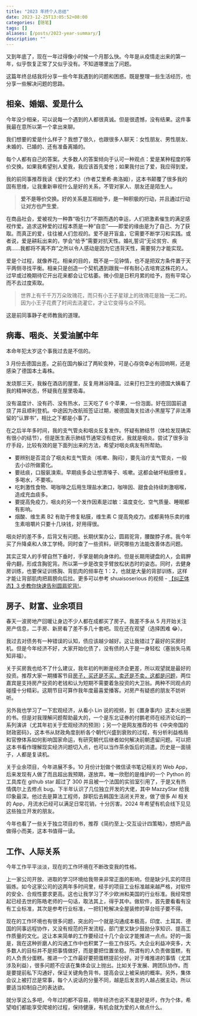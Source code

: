 ```yaml
---
title: "2023 年终个人总结"
date: 2023-12-25T13:05:52+08:00
categories: [随笔]
tags: []
aliases: [/posts/2023-year-summary/]
description: ""
---
```


又到年底了，现在一年过得像小时候一个月那么快。今年是从疫情走出来的第一年，似乎恢复正常了又似乎没有。不知道哪里出了问题。

这篇年终总结我将分享一些今年我遇到的问题和困惑。既是整理一些生活经历，也分享一些解决问题的思路。

## 相亲、婚姻、爱是什么

今年没少相亲，可以说每一个遇到的人都很真诚。但是很遗憾，没有结果。这件事我最在意所以第一个拿出来聊。

我们想要的爱是什么样子？我想了很久，也跟很多人聊天：女性朋友、男性朋友、未婚的、已婚的、还有准备离婚的。

每个人都有自己的答案。大多数人的答案倾向于认可一种观点：爱是某种程度的等价交换。如果我希望别人爱我，我应该首先爱他；如果我付出了爱，我应得到爱。

我的前同事推荐我读《爱的艺术》（作者艾里希·弗洛姆），这本书颠覆了很多我的固有思维，让我重新审视什么是好的关系，不管对家人、朋友还是陌生人。

> **爱不是等价交换。好的关系是互相给予，是一种积极的行动，并且通过行动让对方也产生爱**。

在商品社会，爱被视为一种靠“吸引力”不期而遇的幸运，人们把激素催生的满足感视作爱。追求这种爱的过程本质是一种“自恋”——即爱的缘由是为了自己、为了获取。而真正的爱，往往被人们忽视的。爱不是开盲盒，它需要不断学习和实践。或者说，爱是耕耘出来的，学会“给予”需要对抗天性。婚礼誓词“无论贫穷、疾病……我都将不离不弃”之所以令人感动是因为它违背天性，需要努力才能实现。

爱是个过程，就像养花。相亲的目的，既不是一见钟情，也不是把双方条件置于天平两侧寻找平衡。相亲只是创造一个契机遇到跟我一样有耐心去培育这株花的人。过早或过晚期待它开出花来都会让它枯萎。微小但是日积月累的给予，抱有平常心而不去过度索取。

> 世界上有千千万万朵玫瑰花，而只有小王子星球上的玫瑰花是独一无二的。因为小王子花费了时间去浇灌它，才让它变得与众不同。

这是前同事静子老师教我的道理。

## 病毒、咽炎、关爱油腻中年

本命年犯太岁这个事我过去是不信的。

3 月份去德国出差。之前在国内躲过了两轮变种，可是心存侥幸必有回响啊，还是感染了德国本土毒株。

发烧那三天，我躲在酒店的屋里，反复用淋浴降温。过来打扫卫生的德国大姨看了我的精神状态，怀疑我在屋里吸毒。

没有温度计、没有药、没有热水，三天吃了 6 个苹果，一份泡面。好在回国前退烧了并且顺利登机。中途因为改航班签证过期，被德国海关拉进小黑屋写了非法滞留的“认罪书”，相比之下都是小事了。

在之后半年多时间，我的支气管炎和咽炎反复发作。怀疑有肺结节（体检发现确实有很小的结节），但是医生表示肺结节通常没有症状，我就是咽炎。尝试了很多治疗手段，比较有效的是下面列出来的方法，希望对咽炎病友有所帮助。

- 要辨别是否混合了咽炎和支气管炎（咳嗽、胸闷），要先治疗支气管炎，一般去小诊所做雾化。
- 要祛痰，口服氨溴索。早期痰多会让想清嗓子、咳嗽。这都会破坏粘膜修复。多喝水，不要咳。
- 吃刺激性食物、喝咖啡之后用生理盐水漱口，咖啡因、甜食会持续刺激咽喉，造成充血痰多。
- 要提高免疫力，咽炎的另一个发作因素是过敏：温度变化、空气质量、睡眠都有影响。
- 烟酸、维生素 B2 有助于修复粘膜，维生素 C 提高免疫力。成都奥特乐卖的维生素咀嚼片只要十几块钱，好用得很。

咽炎好的差不多，后背又有问题。长期伏案办公，圆肩驼背，腰酸脖子疼。我今年买了升降桌和人体工学椅。同时查了一些资料，研究哪些方法能改善体态问题。

其实正常人的手臂自然下垂时，手掌是朝向身体的。但是长期用键盘的人，会肩胛骨内翻，形成含胸驼背。所以第一步是改变手臂放松状态时的姿态。同时，去健身房训练，也要保证训练胸、背肌肉的频率在 1：2，也就是大量的背部训练，这样才能让背部肌肉把肩膀向后拉。更多可以参考 shuaisoserious 的视频 - [【纠正体态】3 步教你快速告别圆肩驼背!](https://www.youtube.com/watch?v=sbDWiWyg-QM)。

## 房子、财富、业余项目

春天一波房地产回暖让身边不少人都在成都买了房子。我差不多从 5 月开始关注房产信息，二手房、新房看了差不多几十套吧。现在还在观望（选择困难 😂）。

我过去对债务有一种错误的认知，债应该越少越好。这让我错过了最好的买房时机。但是今年经济不好，大家开始化债了，没有债的人于是一身轻松（塞翁失马焉知非福）。

关于买房我也给不了什么建议，我年初的判断是经济会更差，所以观望就是最好的投资。推荐大家一期播客节目[房子，买还是不买，卖还是不卖，这都是问题](https://www.xiaoyuzhoufm.com/episode/650d22859687557971f61bde)，两位嘉宾是支持房产投资的老钱和认为短期不需要着急投资的大卫翁。两种不同观点的碰撞十分精彩。这期节目可算作我年度最喜爱播客。对房产有疑惑的朋友不妨听听。

另外我也学习了一下宏观经济，从看小 Lin 说的视频，到《置身事内》这本火出圈的书。但是对我理解问题帮助最大的，一个是东北证券的付鹏老师在经济论坛的一系列演讲（尤其年初关于宏观经济的预测）；另一个是网友推荐的书《中央帝国的财政密码》，这本书从财政角度剖析各个朝代兴盛到衰败的过程，有分析利益格局和官僚体系如何影响国家命运，有研究朝代后继者如何解决前朝遗留问题。可以把这本书看作理解现实经济问题切入点，也可以当作茶余饭后的消遣。历史是一面镜子，人都是复读机。

关于业余项目，今年进展不多。10 月份计划做个微信读书笔记相关的 Web App，后来发现有人做了而且超出我预期，遂放弃。唯一欣慰的是维护的一个 Python 的工具库在 github star 超过了 300 并且被一个法国的实验室引用了，于是又有热情偶尔上去修点 bug。下半年认识了几位独立开发的大佬，其中 MazzyStar 给我印象最深。他过去是算法工程师，辞职后去韩国生活闭关开发，做了很多 AI 相关的 App，月流水已经可以满足日常花销，十分厉害。2024 年希望有机会线下见见这些独立开发的朋友。

今年也看了一些关于独立项目的书，推荐《简约至上-交互设计四策略》，想把产品做得小而美，这本书值得一读。

## 工作、人际关系

今年工作平平淡淡，现在的工作环境在不断改变我的性格。

上一家公司开放、进取的学习环境给我带来非常正面的影响，但是缺少扎实的项目锻炼。如今这家公司的这两年多时间里，经手的项目工业标准越来越严格，对软件的安全、合规性要求更高。这也让我学习了不少欧洲和美国的行业标准。我经常想起已经去世的陈皓老师的一句话，取法其上，得乎其中。做软件，首先要看看有没有工业标准，其次是参考行业标准，一把钉枪解决全屋装修的草台班子要不得。

现在的工作环境也有很多问题，突出的一个就是沟通成本极高，印度、土耳其、德国的同事远程协作，又没有规范的开发流程，部门里又缺少鼓励分享知识、提高工作质量的文化。这让本来简单的工作要经过十几个会议才能推进一点点。好的一面是，我在这种折磨人的沟通工作中也积累了一些工作技巧。大企业利益冲突多，大多数人的目标并不是把事情做好，而是要把位置坐稳。所谓有的人负责做蛋糕，有的人负责分蛋糕。推进一个工作最好要把蛋糕提前分好。对于难推进的事情（尤其涉及利益），很多问题不应该在集体会议上抛出。比如关于发展、跨团队协作。而是要提前私下沟通好，保证关键角色背书，提高会议上被采纳的概率。另外，集体会议上被打岔是常事，每个人说话的分量不同，越是后发言的人越占据主动，所以要适当抑制自己的表达欲。

就分享这么多吧，今年过的都不容易，明年经济也说不准是好是坏，作为个体，希望咱们都能享受爬坡的过程，保持健康，有机会就为爱的人做点什么。
